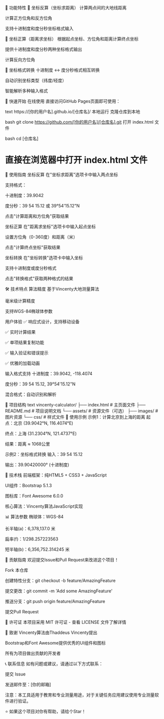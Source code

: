 🌟 功能特性
🔄 坐标反算（坐标求距离）
计算两点间的大地线距离

计算正方位角和反方位角

支持十进制度和度分秒坐标格式输入

📍 坐标正算（距离求坐标）
根据起点坐标、方位角和距离计算终点坐标

提供十进制度和度分秒两种坐标格式输出

计算反向方位角

🔄 坐标格式转换
十进制度 ↔ 度分秒格式相互转换

自动识别坐标类型（纬度/经度）

智能解析多种输入格式

🚀 快速开始
在线使用
直接访问GitHub Pages页面即可使用：

text
https://[你的用户名].github.io/[仓库名]/
本地运行
克隆仓库到本地

bash
git clone https://github.com/[你的用户名]/[仓库名].git
打开 index.html 文件

bash
cd [仓库名]
# 直接在浏览器中打开 index.html 文件
📖 使用指南
坐标反算
在"坐标求距离"选项卡中输入两点坐标

支持格式：

十进制度：39.9042

度分秒：39 54 15.12 或 39°54'15.12"N

点击"计算距离和方位角"获取结果

坐标正算
在"距离求坐标"选项卡中输入起点坐标

设置方位角（0-360度）和距离（米）

点击"计算终点坐标"获取结果

坐标转换
在"坐标转换"选项卡中输入坐标

支持十进制度或度分秒格式

点击"转换格式"获取两种格式的结果

🛠 技术特点
算法精度
基于Vincenty大地测量算法

毫米级计算精度

支持WGS-84椭球体参数

用户体验
✅ 响应式设计，支持移动设备

✅ 实时计算结果

✅ 单项结果复制功能

✅ 输入验证和错误提示

✅ 优雅的加载动画

输入格式支持
十进制度：39.9042, -118.4074

度分秒：39 54 15.12, 39°54'15.12"N

混合格式：自动识别和解析

📁 项目结构
text
vincenty-calculator/
├── index.html          # 主页面文件
├── README.md           # 项目说明文档
└── assets/             # 资源文件（可选）
    ├── images/         # 图片资源
    └── css/            # 样式文件
🎯 使用示例
示例1：计算北京到上海的距离
起点：北京 (39.9042°N, 116.4074°E)

终点：上海 (31.2304°N, 121.4737°E)

结果：距离 ≈ 1068公里

示例2：坐标格式转换
输入：39 54 15.12

输出：39.90420000° (十进制度)

🔧 技术栈
前端框架：纯HTML5 + CSS3 + JavaScript

UI组件：Bootstrap 5.1.3

图标库：Font Awesome 6.0.0

核心算法：Vincenty算法JavaScript实现

📊 算法参数
椭球体：WGS-84

长半轴(a)：6,378,137.0 米

扁率(f)：1/298.257223563

短半轴(b)：6,356,752.314245 米

🤝 贡献指南
欢迎提交Issue和Pull Request来改进这个项目！

Fork 本仓库

创建特性分支：git checkout -b feature/AmazingFeature

提交更改：git commit -m 'Add some AmazingFeature'

推送分支：git push origin feature/AmazingFeature

提交Pull Request

📄 许可证
本项目采用 MIT 许可证 - 查看 LICENSE 文件了解详情

🙏 致谢
Vincenty算法由Thaddeus Vincenty提出

Bootstrap和Font Awesome提供优秀的UI组件和图标

所有为项目做出贡献的开发者

📞 联系信息
如有问题或建议，请通过以下方式联系：

提交 Issue

发送邮件至：[你的邮箱]

注意：本工具适用于教育和专业测量用途，对于关键任务应用建议使用专业测量软件进行验证。

⭐ 如果这个项目对你有帮助，请给个Star！

